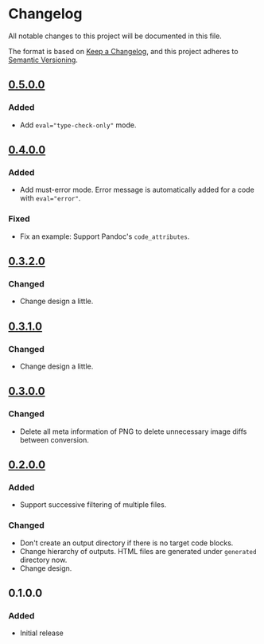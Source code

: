 # Changelog
All notable changes to this project will be documented in this file.

The format is based on [Keep a Changelog](https://keepachangelog.com/en/1.0.0/),
and this project adheres to [Semantic Versioning](https://semver.org/spec/v2.0.0.html).

## [0.5.0.0]
### Added
- Add `eval="type-check-only"` mode.

## [0.4.0.0]
### Added
- Add must-error mode. Error message is automatically added for a code with `eval="error"`.

### Fixed
- Fix an example: Support Pandoc's `code_attributes`.

## [0.3.2.0]
### Changed
- Change design a little.

## [0.3.1.0]
### Changed
- Change design a little.

## [0.3.0.0]
### Changed
- Delete all meta information of PNG to delete unnecessary image diffs between conversion.

## [0.2.0.0]
### Added
- Support successive filtering of multiple files.

### Changed
- Don't create an output directory if there is no target code blocks.
- Change hierarchy of outputs. HTML files are generated under `generated` directory now.
- Change design.

## 0.1.0.0
### Added
- Initial release


  [Unreleased]: https://github.com/olivierlacan/keep-a-changelog/compare/v0.4.0.0...HEAD
  [0.5.0.0]: https://github.com/olivierlacan/keep-a-changelog/compare/v0.4.0.0...v0.5.0.0
  [0.4.0.0]: https://github.com/olivierlacan/keep-a-changelog/compare/v0.3.2.0...v0.4.0.0
  [0.3.2.0]: https://github.com/olivierlacan/keep-a-changelog/compare/v0.3.1.0...v0.3.2.0
  [0.3.1.0]: https://github.com/olivierlacan/keep-a-changelog/compare/v0.3.0.0...v0.3.1.0
  [0.3.0.0]: https://github.com/olivierlacan/keep-a-changelog/compare/v0.2.0.0...v0.3.0.0
  [0.2.0.0]: https://github.com/olivierlacan/keep-a-changelog/compare/v0.1.0.0...v0.2.0.0
